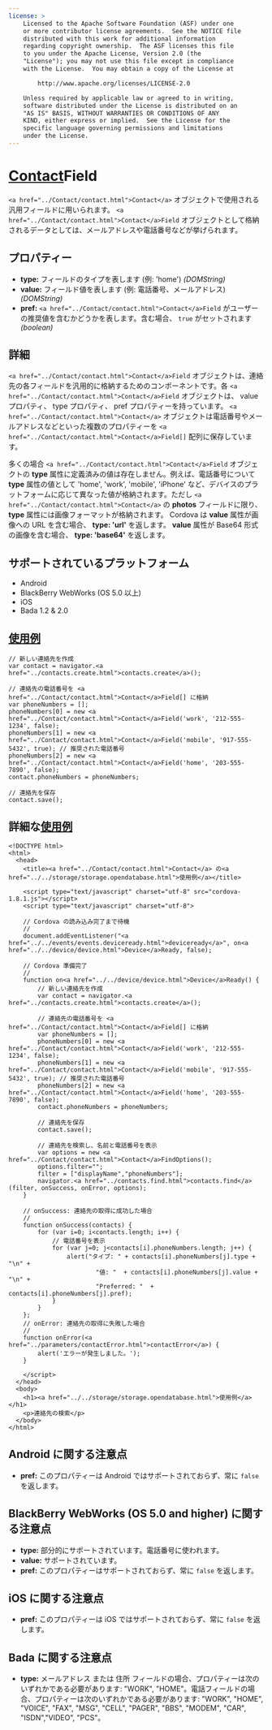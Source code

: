 ```yaml
---
license: >
    Licensed to the Apache Software Foundation (ASF) under one
    or more contributor license agreements.  See the NOTICE file
    distributed with this work for additional information
    regarding copyright ownership.  The ASF licenses this file
    to you under the Apache License, Version 2.0 (the
    "License"); you may not use this file except in compliance
    with the License.  You may obtain a copy of the License at

        http://www.apache.org/licenses/LICENSE-2.0

    Unless required by applicable law or agreed to in writing,
    software distributed under the License is distributed on an
    "AS IS" BASIS, WITHOUT WARRANTIES OR CONDITIONS OF ANY
    KIND, either express or implied.  See the License for the
    specific language governing permissions and limitations
    under the License.
---
```


<a href="../Contact/contact.html">Contact</a>Field
============

`<a href="../Contact/contact.html">Contact</a>` オブジェクトで使用される汎用フィールドに用いられます。 `<a href="../Contact/contact.html">Contact</a>Field` オブジェクトとして格納されるデータとしては、メールアドレスや電話番号などが挙げられます。

プロパティー
----------

- __type:__ フィールドのタイプを表します (例: 'home') _(DOMString)_
- __value:__ フィールド値を表します (例: 電話番号、メールアドレス) _(DOMString)_
- __pref:__ `<a href="../Contact/contact.html">Contact</a>Field` がユーザーの推奨値を含むかどうかを表します。含む場合、 `true` がセットされます _(boolean)_

詳細
-------

`<a href="../Contact/contact.html">Contact</a>Field` オブジェクトは、連絡先の各フィールドを汎用的に格納するためのコンポーネントです。各 `<a href="../Contact/contact.html">Contact</a>Field` オブジェクトは、 value プロパティ、 type プロパティ、 pref プロパティーを持っています。 `<a href="../Contact/contact.html">Contact</a>` オブジェクトは電話番号やメールアドレスなどといった複数のプロパティーを `<a href="../Contact/contact.html">Contact</a>Field[]` 配列に保存しています。

多くの場合 `<a href="../Contact/contact.html">Contact</a>Field` オブジェクトの __type__ 属性に定義済みの値は存在しません。例えば、電話番号について __type__ 属性の値として 'home', 'work', 'mobile', 'iPhone' など、デバイスのプラットフォームに応じて異なった値が格納されます。ただし `<a href="../Contact/contact.html">Contact</a>` の __photos__ フィールドに限り、 __type__ 属性には画像フォーマットが格納されます。 Cordova は __value__ 属性が画像への URL を含む場合、 __type: 'url'__ を返します。 __value__ 属性が Base64 形式の画像を含む場合、 __type: 'base64'__ を返します。

サポートされているプラットフォーム
-------------------

- Android
- BlackBerry WebWorks (OS 5.0 以上)
- iOS
- Bada 1.2 & 2.0

<a href="../../storage/storage.opendatabase.html">使用例</a>
-------------

    // 新しい連絡先を作成
    var contact = navigator.<a href="../contacts.create.html">contacts.create</a>();

    // 連絡先の電話番号を <a href="../Contact/contact.html">Contact</a>Field[] に格納
    var phoneNumbers = [];
    phoneNumbers[0] = new <a href="../Contact/contact.html">Contact</a>Field('work', '212-555-1234', false);
    phoneNumbers[1] = new <a href="../Contact/contact.html">Contact</a>Field('mobile', '917-555-5432', true); // 推奨された電話番号
    phoneNumbers[2] = new <a href="../Contact/contact.html">Contact</a>Field('home', '203-555-7890', false);
    contact.phoneNumbers = phoneNumbers;

    // 連絡先を保存
    contact.save();

詳細な<a href="../../storage/storage.opendatabase.html">使用例</a>
------------

    <!DOCTYPE html>
    <html>
      <head>
        <title><a href="../Contact/contact.html">Contact</a> の<a href="../../storage/storage.opendatabase.html">使用例</a></title>

        <script type="text/javascript" charset="utf-8" src="cordova-1.8.1.js"></script>
        <script type="text/javascript" charset="utf-8">

        // Cordova の読み込み完了まで待機
        //
        document.addEventListener("<a href="../../events/events.deviceready.html">deviceready</a>", on<a href="../../device/device.html">Device</a>Ready, false);

        // Cordova 準備完了
        //
        function on<a href="../../device/device.html">Device</a>Ready() {
            // 新しい連絡先を作成
            var contact = navigator.<a href="../contacts.create.html">contacts.create</a>();

            // 連絡先の電話番号を <a href="../Contact/contact.html">Contact</a>Field[] に格納
            var phoneNumbers = [];
            phoneNumbers[0] = new <a href="../Contact/contact.html">Contact</a>Field('work', '212-555-1234', false);
            phoneNumbers[1] = new <a href="../Contact/contact.html">Contact</a>Field('mobile', '917-555-5432', true); // 推奨された電話番号
            phoneNumbers[2] = new <a href="../Contact/contact.html">Contact</a>Field('home', '203-555-7890', false);
            contact.phoneNumbers = phoneNumbers;

            // 連絡先を保存
            contact.save();

            // 連絡先を検索し、名前と電話番号を表示
            var options = new <a href="../Contact/contact.html">Contact</a>FindOptions();
            options.filter="";
            filter = ["displayName","phoneNumbers"];
            navigator.<a href="../contacts.find.html">contacts.find</a>(filter, onSuccess, onError, options);
        }

        // onSuccess: 連絡先の取得に成功した場合
        //
        function onSuccess(contacts) {
            for (var i=0; i<contacts.length; i++) {
                // 電話番号を表示
                for (var j=0; j<contacts[i].phoneNumbers.length; j++) {
                    alert("タイプ: " + contacts[i].phoneNumbers[j].type + "\n" +
                            "値: "  + contacts[i].phoneNumbers[j].value + "\n" +
                            "Preferred: "  + contacts[i].phoneNumbers[j].pref);
                }
            }
        };
        // onError: 連絡先の取得に失敗した場合
        //
        function onError(<a href="../parameters/contactError.html">contactError</a>) {
            alert('エラーが発生しました。');
        }

        </script>
      </head>
      <body>
        <h1><a href="../../storage/storage.opendatabase.html">使用例</a></h1>
        <p>連絡先の検索</p>
      </body>
    </html>

Android に関する注意点
--------------

- __pref:__ このプロパティーは Android ではサポートされておらず、常に `false` を返します。

BlackBerry WebWorks (OS 5.0 and higher) に関する注意点
--------------------------------------------

- __type:__ 部分的にサポートされています。電話番号に使われます。
- __value:__ サポートされています。
- __pref:__ このプロパティーはサポートされておらず、常に `false` を返します。

iOS に関する注意点
-----------

- __pref:__ このプロパティーは iOS ではサポートされておらず、常に `false` を返します。

Bada に関する注意点
-----------
- __type:__ メールアドレス または 住所 フィールドの場合、プロパティーは次のいずれかである必要があります: "WORK", "HOME"。電話フィールドの場合、プロパティーは次のいずれかである必要があります: "WORK", "HOME", "VOICE", "FAX", "MSG", "CELL", "PAGER", "BBS", "MODEM", "CAR", "ISDN","VIDEO", "PCS"。
